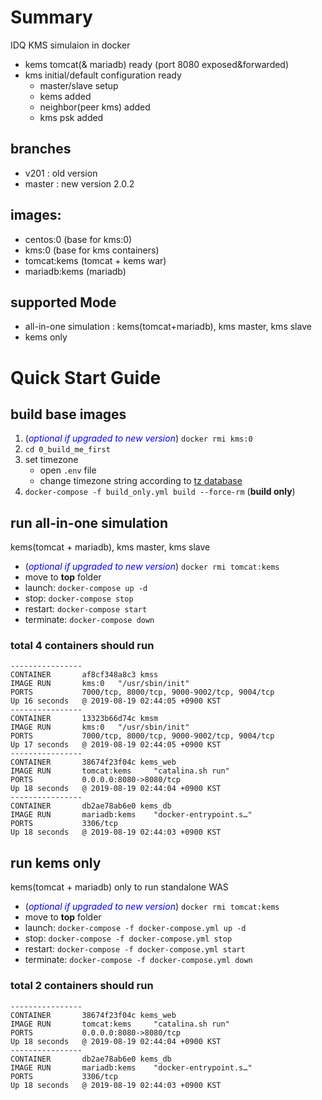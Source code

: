 # Summary
IDQ KMS simulaion in docker
* kems tomcat(& mariadb) ready (port 8080 exposed&forwarded)
* kms initial/default configuration ready
  * master/slave setup
  * kems added
  * neighbor(peer kms) added
  * kms psk added
## branches
* v201 : old version
* master : new version 2.0.2

## images:
* centos:0 (base for kms:0)
* kms:0 (base for kms containers)
* tomcat:kems (tomcat + kems war)
* mariadb:kems (mariadb)

## supported Mode
* all-in-one simulation : kems(tomcat+mariadb), kms master, kms slave
* kems only

# Quick Start Guide

## build base images
1. (<font color="blue">_optional if upgraded to new version_</font>) `docker rmi kms:0`
1. `cd 0_build_me_first`
1. set timezone
   * open `.env` file
   * change timezone string according to [tz database](https://en.wikipedia.org/wiki/List_of_tz_database_time_zones "Title")
1. `docker-compose -f build_only.yml build --force-rm` (**build only**)

## run all-in-one simulation
kems(tomcat + mariadb), kms master, kms slave
* (<font color="blue">_optional if upgraded to new version_</font>) `docker rmi tomcat:kems`
* move to **top** folder
* launch: `docker-compose up -d`
* stop: `docker-compose stop`
* restart: `docker-compose start`
* terminate: `docker-compose down`
### total 4 containers should run
```
----------------
CONTAINER       af8cf348a8c3 kmss
IMAGE RUN       kms:0   "/usr/sbin/init"
PORTS           7000/tcp, 8000/tcp, 9000-9002/tcp, 9004/tcp
Up 16 seconds   @ 2019-08-19 02:44:05 +0900 KST
----------------
CONTAINER       13323b66d74c kmsm
IMAGE RUN       kms:0   "/usr/sbin/init"
PORTS           7000/tcp, 8000/tcp, 9000-9002/tcp, 9004/tcp
Up 17 seconds   @ 2019-08-19 02:44:05 +0900 KST
----------------
CONTAINER       38674f23f04c kems_web
IMAGE RUN       tomcat:kems     "catalina.sh run"
PORTS           0.0.0.0:8080->8080/tcp
Up 18 seconds   @ 2019-08-19 02:44:04 +0900 KST
----------------
CONTAINER       db2ae78ab6e0 kems_db
IMAGE RUN       mariadb:kems    "docker-entrypoint.s…"
PORTS           3306/tcp
Up 18 seconds   @ 2019-08-19 02:44:03 +0900 KST
```

## run **kems** only
kems(tomcat + mariadb) only to run standalone WAS
* (<font color="blue">_optional if upgraded to new version_</font>) `docker rmi tomcat:kems`
* move to **top** folder
* launch: `docker-compose -f docker-compose.yml up -d`
* stop: `docker-compose -f docker-compose.yml stop`
* restart: `docker-compose -f docker-compose.yml start`
* terminate: `docker-compose -f docker-compose.yml down`
### total 2 containers should run
```
----------------
CONTAINER       38674f23f04c kems_web
IMAGE RUN       tomcat:kems     "catalina.sh run"
PORTS           0.0.0.0:8080->8080/tcp
Up 18 seconds   @ 2019-08-19 02:44:04 +0900 KST
----------------
CONTAINER       db2ae78ab6e0 kems_db
IMAGE RUN       mariadb:kems    "docker-entrypoint.s…"
PORTS           3306/tcp
Up 18 seconds   @ 2019-08-19 02:44:03 +0900 KST
```
